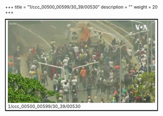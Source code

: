+++
title = "1/ccc_00500_00599/30_39/00530"
description = ""
weight = 20
+++

<table style="border:2px solid black;max-width:800px;max-height:800px;" 
><tr><td>
<img class="center-fit-jpg"
src="/jpg_/aaa_20190430_NxaOmWaI8sI_00529.jpg">
1/ccc_00500_00599/30_39/00530
</img></td></tr></table>
